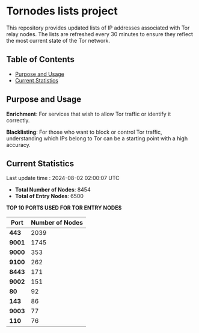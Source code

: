 # Tornodes lists project

This repository provides updated lists of IP addresses associated with Tor relay nodes. The lists are refreshed every 30 minutes to ensure they reflect the most current state of the Tor network.

## Table of Contents

- [Purpose and Usage](#purpose-and-usage)
- [Current Statistics](#current-statistics)


## Purpose and Usage

**Enrichment**: For services that wish to allow Tor traffic or identify it correctly.

**Blacklisting**: For those who want to block or control Tor traffic, understanding which IPs belong to Tor can be a starting point with a high accuracy.

## Current Statistics

Last update time : 2024-08-02 02:00:07 UTC

- **Total Number of Nodes**: 8454
- **Total of Entry Nodes**: 6500

**TOP 10 PORTS USED FOR TOR ENTRY NODES**

| **Port** | **Number of Nodes** |
|------|-----------------|
| **443**   | 2039  |
| **9001**   | 1745  |
| **9000**   | 353  |
| **9100**   | 262  |
| **8443**   | 171  |
| **9002**   | 151  |
| **80**   | 92  |
| **143**   | 86  |
| **9003**   | 77  |
| **110**   | 76  |

